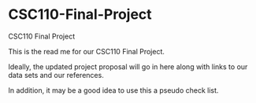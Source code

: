 # CSC110-Final-Project
CSC110 Final Project

This is the read me for our CSC110 Final Project.

Ideally, the updated project proposal will go in here along with
links to our data sets and our references. 

In addition, it may be a good idea to use this a pseudo check list.
